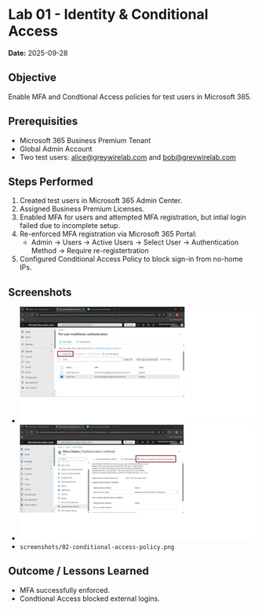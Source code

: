 # Lab 01 - Identity & Conditional Access
**Date:** 2025-09-28

## Objective
Enable MFA and Condtional Access policies for test users in Microsoft 365.

## Prerequisities 
- Microsoft 365 Business Premium Tenant
- Global Admin Account
- Two test users: alice@greywirelab.com and bob@greywirelab.com

## Steps Performed
1. Created test users in Microsoft 365 Admin Center.
2. Assigned Business Premium Licenses. 
3. Enabled MFA for users and attempted MFA registration, but intial login failed due to incomplete setup.
4. Re-enforced MFA registration via Microsoft 365 Portal:
    - Admin → Users → Active Users → Select User → Authentication Method → Require re-registertration
5. Configured Conditional Access Policy to block sign-in from no-home IPs.

## Screenshots
- ![MFA Setup](screenshots/mfa-setup.png)
- ![MFA Setup](screenshots/mfa-setup2.png)
- `screenshots/02-conditional-access-policy.png`

## Outcome / Lessons Learned
- MFA successfully enforced. 
- Condtional Access blocked external logins.
